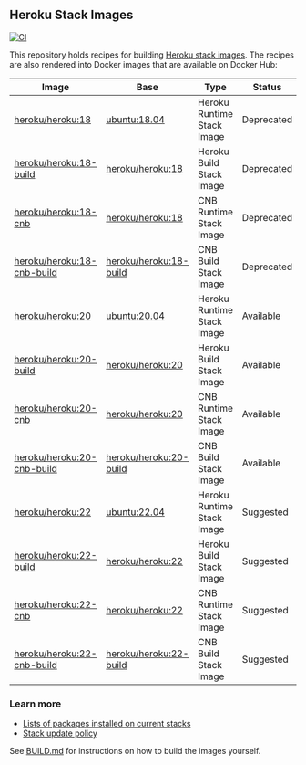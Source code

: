 ## Heroku Stack Images
[![CI](https://github.com/heroku/stack-images/actions/workflows/ci.yml/badge.svg)](https://github.com/heroku/stack-images/actions/workflows/ci.yml)

This repository holds recipes for building [Heroku stack images](https://devcenter.heroku.com/articles/stack).
The recipes are also rendered into Docker images that are available on Docker Hub:

| Image                                     | Base                                  | Type                       | Status     |
|-------------------------------------------|---------------------------------------|----------------------------|------------|
| [heroku/heroku:18][heroku-tags]           | [ubuntu:18.04][ubuntu-tags]           | Heroku Runtime Stack Image | Deprecated |
| [heroku/heroku:18-build][heroku-tags]     | [heroku/heroku:18][heroku-tags]       | Heroku Build Stack Image   | Deprecated |
| [heroku/heroku:18-cnb][heroku-tags]       | [heroku/heroku:18][heroku-tags]       | CNB Runtime Stack Image    | Deprecated |
| [heroku/heroku:18-cnb-build][heroku-tags] | [heroku/heroku:18-build][heroku-tags] | CNB Build Stack Image      | Deprecated |
| [heroku/heroku:20][heroku-tags]           | [ubuntu:20.04][ubuntu-tags]           | Heroku Runtime Stack Image | Available  |
| [heroku/heroku:20-build][heroku-tags]     | [heroku/heroku:20][heroku-tags]       | Heroku Build Stack Image   | Available  |
| [heroku/heroku:20-cnb][heroku-tags]       | [heroku/heroku:20][heroku-tags]       | CNB Runtime Stack Image    | Available  |
| [heroku/heroku:20-cnb-build][heroku-tags] | [heroku/heroku:20-build][heroku-tags] | CNB Build Stack Image      | Available  |
| [heroku/heroku:22][heroku-tags]           | [ubuntu:22.04][ubuntu-tags]           | Heroku Runtime Stack Image | Suggested  |
| [heroku/heroku:22-build][heroku-tags]     | [heroku/heroku:22][heroku-tags]       | Heroku Build Stack Image   | Suggested  |
| [heroku/heroku:22-cnb][heroku-tags]       | [heroku/heroku:22][heroku-tags]       | CNB Runtime Stack Image    | Suggested  |
| [heroku/heroku:22-cnb-build][heroku-tags] | [heroku/heroku:22-build][heroku-tags] | CNB Build Stack Image      | Suggested  |

### Learn more

* [Lists of packages installed on current stacks](https://devcenter.heroku.com/articles/stack-packages)
* [Stack update policy](https://devcenter.heroku.com/articles/stack-update-policy)

See [BUILD.md](BUILD.md) for instructions on how to build the images yourself.

[heroku-tags]: https://hub.docker.com/r/heroku/heroku/tags
[ubuntu-tags]: https://hub.docker.com/_/ubuntu?tab=tags
